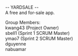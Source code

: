 -- YARDSALE --  
A free and for-sale app.  
  
Group Members:  
kwang43 (Project Owner)  
sbell1 (Sprint 1 SCRUM Master)  
ymao7 (Sprint 2 SCRUM Master)  
dguyenne  
nabuamar  
